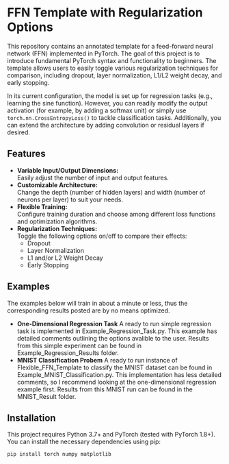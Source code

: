 # FFN Template with Regularization Options

This repository contains an annotated template for a feed-forward neural network (FFN) implemented in PyTorch. The goal of this project is to introduce fundamental PyTorch syntax and functionality to beginners. The template allows users to easily toggle various regularization techniques for comparison, including dropout, layer normalization, L1/L2 weight decay, and early stopping.

In its current configuration, the model is set up for regression tasks (e.g., learning the sine function). However, you can readily modify the output activation (for example, by adding a softmax unit) or simply use `torch.nn.CrossEntropyLoss()` to tackle classification tasks. Additionally, you can extend the architecture by adding convolution or residual layers if desired.

## Features

- **Variable Input/Output Dimensions:**  
  Easily adjust the number of input and output features.
- **Customizable Architecture:**  
  Change the depth (number of hidden layers) and width (number of neurons per layer) to suit your needs.
- **Flexible Training:**  
  Configure training duration and choose among different loss functions and optimization algorithms.
- **Regularization Techniques:**  
  Toggle the following options on/off to compare their effects:
  - Dropout
  - Layer Normalization
  - L1 and/or L2 Weight Decay
  - Early Stopping

## Examples
The examples below will train in about a minute or less, thus the corresponding results posted are by no means optimized. 
- **One-Dimensional Regression Task**
  A ready to run simple regression task is implemented in Example_Regression_Task.py. This example has detailed comments outlining the options avalible to the user. Results from this simple experiment can be found in Example_Regression_Results folder.
- **MNIST Classification Probem**
  A ready to run instance of Flexible_FFN_Template to classify the MNIST dataset can be found in Example_MNIST_Classification.py. This implementation has less detailed comments, so I recommend looking at the one-dimensional regression example first. Results from this MNIST run can be found in the MNIST_Result folder.
  

## Installation

This project requires Python 3.7+ and PyTorch (tested with PyTorch 1.8+). You can install the necessary dependencies using pip:

```bash
pip install torch numpy matplotlib
